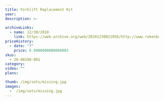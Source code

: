 ```yaml
---
title: Forklift Replacement Kit
year: 
description: >-
  
archiveLinks:
  - name: 12/30/2010
    link: https://web.archive.org/web/20101230021956/http://www.rokenbok.com/estore/spare-parts/forklift-replacement-kit
priceHistory:
  - date: "?"
    price: 6.9900000000000002
skus:
  - 20-00190-001
category: 
video: ""
plans:

thumb: /img/sets/missing.jpg
images:
  -  /img/sets/missing.jpg
---
```


